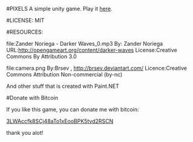 #PIXELS
A simple unity game.
Play it [here].

#LICENSE:
MIT

#RESOURCES:

file:Zander Noriega - Darker Waves_0.mp3
By: Zander Noriega
URL:http://opengameart.org/content/darker-waves
License:Creative Commons By Attribution 3.0

file:camera.png
By:Brsev , http://brsev.deviantart.com/
Licence:Creative Commons Attribution Non-commercial (by-nc)

And other stuff that is created with Paint.NET

#Donate with Bitcoin

If you like this game, you can donate me with bitcoin:

[3LWAccfk8SCj48aTo1xEooBPK5tvd2RSCN]

thank you alot!

[here]:Link
[3LWAccfk8SCj48aTo1xEooBPK5tvd2RSCN]:bitcoin:3LWAccfk8SCj48aTo1xEooBPK5tvd2RSCN